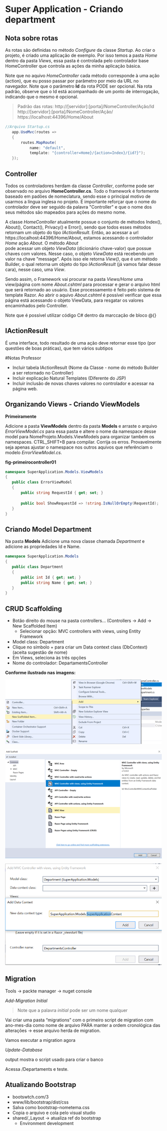 # Super Application - Criando department

## Nota sobre rotas

As rotas são definidas no método _Configure_ da classe _Startup_. Ao criar o projeto, é criado uma aplicação de exemplo. 
Por isso temos a pasta _Home_ dentro da pasta _Views_, essa pasta é controlada pelo controlador base HomeController que 
controla as ações da minha aplicação básica.

Note que no aquivo _HomeController_ cada método corresponde à uma ação (action), que eu posso passar por parâmetro 
por meio da URL no navegador. Note que o parâmetro **Id** da rota PODE ser opcional. Na rota padrão, observe que o 
Id está acompanhado de um ponto de interrogação, indicando que o mesmo é opcional.

 > Padrão das rotas:
 > http://[servidor]:[porta]/NomeController/Ação/Id
 > http://[servidor]:[porta]/NomeController/Ação/
 > https://localhost:44396/Home/About
 
  ```C#
 //Arquivo Startup.cs
     app.UseMvc(routes =>
     {
         routes.MapRoute(
             name: "default",
             template: "{controller=Home}/{action=Index}/{id?}");
     });
 
 ```
 
 ## Controller
  Todos os controladores herdam da classe _Controller_, conforme pode ser observado no arquivo **HomeController.cs**. 
  Todo o framework é fortemente baseado em padões de nomeclatura, sendo esse o principal motivo de usarmos a língua inglesa no projeto.
  É importante reforçar que o nome do controlador deve ser seguido da palavra "Controller" e que o nome dos seus métodos são mapeados 
  para ações do mesmo nome.
  
  A classe _HomeController_ atualmente possue o conjunto de métodos Index(), About(), Contact(), Privacy() e Error(), sendo que todos 
esses métodos retornam um objeto do tipo _IActionResult_.
 Então, ao acessar a url https://localhost:44396/Home/About, estamos acessando o controlador _Home_ ação _About_. O método _About_  
 pode acessar um objeto _ViewData_ (dicionário chave-valor) que possue chaves com valores. Nesse caso, o objeto _ViewData_ está 
 recebendo um valor na chave "message". Após isso ele retorna _View()_, que é um método Builder, o qual retorna um objeto do tipo 
 _IActionResult_ (já vamos falar desse cara), nesse caso, uma _View_.
 
 Sendo assim, o Framework vai procurar na pasta _Views/Home_ uma view/página com nome _About.cshtml_ para processar e gerar o arquivo 
 html que será retornado ao usuário. Esse processamento é feito pelo sistema de template Razor. Ao abrir o aquivo  _About.cshtml_ 
 é possível verificar que essa página está acessando o objeto ViewData, para resgatar os valores encaminhados pelo Controller.

Note que é possível utilizar código C# dentro da marccação de bloco @{}

## IActionResult

É uma interface, todo resultado de uma ação deve retornar esse tipo (por questões de boas práticas), que tem vários subtipos

#Notas Professor
 - Incluir tabela IActionResult (Nome da Classe - nome do método Builder a ser retornado no Controller)
 - Incluir explicação Natural Templates (Diferente do JSP)
 - Incluir inclusão de novas chaves valores no controlador e acessar na página web.
 
 
 ## Organizando Views - Criando ViewModels
 
 **Primeiramente** 
 
 Adicione a pasta **ViewModels** dentro da pasta **Models** e arraste o arquivo _ErrorViewModel.cs_ para essa pasta e altere o nome da namespace desse model para NomeProjeto.Models.ViewModels para organizar também os namespaces. CTRL_SHIFT+B para compilar. Corrija os erros. Provavelmente seja apenas ajustar o namespace nos outros aquivos que referênciam o modelo _ErrorViewModel.cs_.
 
 **fig-primeirocontroller01**
 
 ```C# 
namespace SuperApplication.Models.ViewModels
{
    public class ErrorViewModel
    {
        public string RequestId { get; set; }

        public bool ShowRequestId => !string.IsNullOrEmpty(RequestId);
    }
}
``` 
 
## Criando Model Department

Na pasta **Models** Adicione uma nova classe chamada _Department_ e adicione as propriedades Id e Name.
 
 ```C# 
 namespace SuperApplication.Models
{
    public class Department
    {
        public int Id { get; set; }
        public string Name { get; set; }
    }
}
 ```
 
 ## CRUD Scaffolding
 
 - Botão direito do mouse na pasta controllers... (Controllers -> Add -> New Scaffolded Item)
   - Selecionar opção: MVC controllers with views, using Entity Framework
 - Model class: Department
 - Clique no símbolo + para criar um Data context class (DbContext) (aceita sugestão de nome)
 - Em Views, seleciona às três opções
 - Nome do controlador: DepartamentsController
 
  **Conforme ilustrado nas imagens:**
 
 ![First_img](/aspnetcoremvc/assets/img/scaf01.png)
 
  ![First_img](/aspnetcoremvc/assets/img/scaf02.png)
  
  ![First_img](/aspnetcoremvc/assets/img/scaf03.png)

 
 ## Migration
 
Tools -> packte manager -> nuget console

_Add-Migration Initial_

 > Note que a palavra _initial_ pode ser um nome qualquer
 
Vai criar uma pasta “migrations” com o primeiro script de migration com ano-mes-dia como nome de arquivo
PARA manter a ordem cronológica das alterações -> esse arquivo herda de migration.

Vamos executar a migration agora

_Update-Database_

output mostra o script usado para criar o banco

Acessa /Departaments e teste.

## Atualizando Bootstrap

 - bootswtch.com/3
 - www/lib/bootstrap/dist/css
 - Salva como bootstrap-nometema.css
 - Copia o arquivo e cola pelo visual studio
 - shared/_Layout -> atualiza ref do bootstrap
	- Environment development




 
